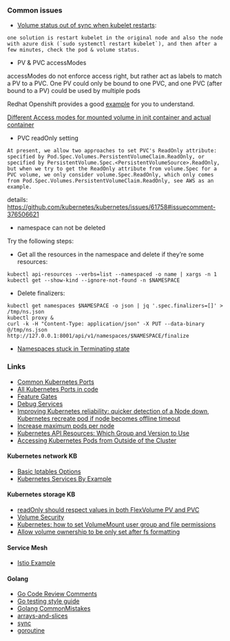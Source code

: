 ### Common issues
- [Volume status out of sync when kubelet restarts](https://github.com/kubernetes/kubernetes/issues/33203): 
```
one solution is restart kubelet in the original node and also the node with azure disk (`sudo systemctl restart kubelet`), and then after a few minutes, check the pod & volume status.
```

- PV & PVC accessModes

accessModes do not enforce access right, but rather act as labels to match a PV to a PVC.
One PV could only be bound to one PVC, and one PVC (after bound to a PV) could be used by multiple pods

Redhat Openshift provides a good [example](https://people.redhat.com/aweiteka/docs/preview/20170510/install_config/storage_examples/shared_storage.html) for you to understand.

[Different Access modes for mounted volume in init container and actual container](https://github.com/kubernetes/kubernetes/issues/58511)

- PVC readOnly setting
```
At present, we allow two approaches to set PVC's ReadOnly attribute: specified by Pod.Spec.Volumes.PersistentVolumeClaim.ReadOnly, or specified by PersistentVolume.Spec.<PersistentVolumeSource>.ReadOnly, but when we try to get the ReadOnly attribute from volume.Spec for a PVC volume, we only consider volume.Spec.ReadOnly, which only comes from Pod.Spec.Volumes.PersistentVolumeClaim.ReadOnly, see AWS as an example.
```
details: https://github.com/kubernetes/kubernetes/issues/61758#issuecomment-376506621

- namespace can not be deleted

Try the following steps:
  - Get all the resources in the namespace and delete if they’re some resources:
```
kubectl api-resources --verbs=list --namespaced -o name | xargs -n 1 kubectl get --show-kind --ignore-not-found -n $NAMESPACE
```
  - Delete finalizers:
```
kubectl get namespaces $NAMESPACE -o json | jq '.spec.finalizers=[]' > /tmp/ns.json
kubectl proxy &
curl -k -H "Content-Type: application/json" -X PUT --data-binary @/tmp/ns.json http://127.0.0.1:8001/api/v1/namespaces/$NAMESPACE/finalize
```
 - [Namespaces stuck in Terminating state](https://github.com/Azure/AKS/issues/733#issuecomment-583714454)

### Links
 - [Common Kubernetes Ports](https://kubernetes.io/docs/setup/independent/install-kubeadm/#check-required-ports)
 - [All Kubernetes Ports in code](https://github.com/kubernetes/kubernetes/blob/99e61466ab694b3652db2c063b9996a5d324a57a/pkg/master/ports/ports.go#L43)
 - [Feature Gates](https://github.com/kubernetes/kubernetes/blob/master/pkg/features/kube_features.go)
 - [Debug Services](https://kubernetes.io/docs/tasks/debug-application-cluster/debug-service/)
 - [Improving Kubernetes reliability: quicker detection of a Node down](https://fatalfailure.wordpress.com/2016/06/10/improving-kubernetes-reliability-quicker-detection-of-a-node-down/), [Kubernetes recreate pod if node becomes offline timeout](https://stackoverflow.com/questions/53641252/kubernetes-recreate-pod-if-node-becomes-offline-timeout)
 - [Increase maximum pods per node](https://github.com/kubernetes/kubernetes/issues/23349)
 - [Kubernetes API Resources: Which Group and Version to Use](https://akomljen.com/kubernetes-api-resources-which-group-and-version-to-use)
 - [Accessing Kubernetes Pods from Outside of the Cluster](http://alesnosek.com/blog/2017/02/14/accessing-kubernetes-pods-from-outside-of-the-cluster/)
 
#### Kubernetes network KB
 - [Basic Iptables Options](https://help.ubuntu.com/community/IptablesHowTo)
 - [Kubernetes Services By Example](https://blog.openshift.com/kubernetes-services-by-example/)
 
#### Kubernetes storage KB
  - [readOnly should respect values in both FlexVolume PV and PVC ](https://github.com/kubernetes/kubernetes/pull/61759)
  - [Volume Security](https://docs.okd.io/latest/install_config/persistent_storage/pod_security_context.html#overview)
  - [Kubernetes: how to set VolumeMount user group and file permissions](https://stackoverflow.com/questions/43544370/kubernetes-how-to-set-volumemount-user-group-and-file-permissions)
  - [Allow volume ownership to be only set after fs formatting](https://github.com/kubernetes/kubernetes/issues/69699)
  
#### Service Mesh
  - [Istio Example](https://istio.io/docs/examples/)

#### Golang
  - [Go Code Review Comments](https://github.com/golang/go/wiki/CodeReviewComments)
  - [Go testing style guide](https://www.arp242.net/go-testing-style.html)
  - [Golang CommonMistakes](https://github.com/golang/go/wiki/CommonMistakes#table-of-contents)
  - [arrays-and-slices](https://blog.csdn.net/u011304970/article/details/74938457)
  - [sync](https://mp.weixin.qq.com/s/UpYbmFTowjCPU83W3DxP6Q)
  - [goroutine](https://blog.csdn.net/nuli888/article/details/63331156)
